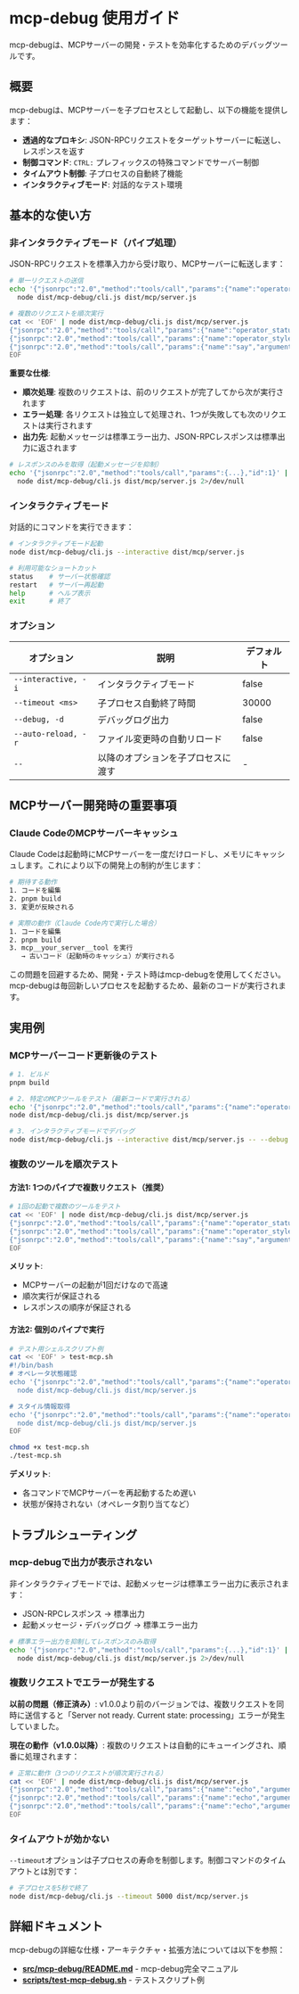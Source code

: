 # mcp-debug 使用ガイド

mcp-debugは、MCPサーバーの開発・テストを効率化するためのデバッグツールです。

## 概要

mcp-debugは、MCPサーバーを子プロセスとして起動し、以下の機能を提供します：

- **透過的なプロキシ**: JSON-RPCリクエストをターゲットサーバーに転送し、レスポンスを返す
- **制御コマンド**: `CTRL:` プレフィックスの特殊コマンドでサーバー制御
- **タイムアウト制御**: 子プロセスの自動終了機能
- **インタラクティブモード**: 対話的なテスト環境

## 基本的な使い方

### 非インタラクティブモード（パイプ処理）

JSON-RPCリクエストを標準入力から受け取り、MCPサーバーに転送します：

```bash
# 単一リクエストの送信
echo '{"jsonrpc":"2.0","method":"tools/call","params":{"name":"operator_styles","arguments":{"character":"dia"}},"id":1}' | \
  node dist/mcp-debug/cli.js dist/mcp/server.js

# 複数のリクエストを順次実行
cat << 'EOF' | node dist/mcp-debug/cli.js dist/mcp/server.js
{"jsonrpc":"2.0","method":"tools/call","params":{"name":"operator_status","arguments":{}},"id":1}
{"jsonrpc":"2.0","method":"tools/call","params":{"name":"operator_styles","arguments":{"character":"dia"}},"id":2}
{"jsonrpc":"2.0","method":"tools/call","params":{"name":"say","arguments":{"message":"テスト"}},"id":3}
EOF
```

**重要な仕様**:
- **順次処理**: 複数のリクエストは、前のリクエストが完了してから次が実行されます
- **エラー処理**: 各リクエストは独立して処理され、1つが失敗しても次のリクエストは実行されます
- **出力先**: 起動メッセージは標準エラー出力、JSON-RPCレスポンスは標準出力に返されます

```bash
# レスポンスのみを取得（起動メッセージを抑制）
echo '{"jsonrpc":"2.0","method":"tools/call","params":{...},"id":1}' | \
  node dist/mcp-debug/cli.js dist/mcp/server.js 2>/dev/null
```

### インタラクティブモード

対話的にコマンドを実行できます：

```bash
# インタラクティブモード起動
node dist/mcp-debug/cli.js --interactive dist/mcp/server.js

# 利用可能なショートカット
status    # サーバー状態確認
restart   # サーバー再起動  
help      # ヘルプ表示
exit      # 終了
```

### オプション

| オプション | 説明 | デフォルト |
|-----------|------|------------|
| `--interactive, -i` | インタラクティブモード | false |
| `--timeout <ms>` | 子プロセス自動終了時間 | 30000 |
| `--debug, -d` | デバッグログ出力 | false |
| `--auto-reload, -r` | ファイル変更時の自動リロード | false |
| `--` | 以降のオプションを子プロセスに渡す | - |

## MCPサーバー開発時の重要事項

### Claude CodeのMCPサーバーキャッシュ

Claude Codeは起動時にMCPサーバーを一度だけロードし、メモリにキャッシュします。これにより以下の開発上の制約が生じます：

```bash
# 期待する動作
1. コードを編集
2. pnpm build
3. 変更が反映される

# 実際の動作（Claude Code内で実行した場合）
1. コードを編集
2. pnpm build
3. mcp__your_server__tool を実行
   → 古いコード（起動時のキャッシュ）が実行される
```

この問題を回避するため、開発・テスト時はmcp-debugを使用してください。mcp-debugは毎回新しいプロセスを起動するため、最新のコードが実行されます。

## 実用例

### MCPサーバーコード更新後のテスト

```bash
# 1. ビルド
pnpm build

# 2. 特定のMCPツールをテスト（最新コードで実行される）
echo '{"jsonrpc":"2.0","method":"tools/call","params":{"name":"operator_styles","arguments":{"character":"dia"}},"id":1}' | \
node dist/mcp-debug/cli.js dist/mcp/server.js

# 3. インタラクティブモードでデバッグ
node dist/mcp-debug/cli.js --interactive dist/mcp/server.js -- --debug
```

### 複数のツールを順次テスト

#### 方法1: 1つのパイプで複数リクエスト（推奨）

```bash
# 1回の起動で複数のツールをテスト
cat << 'EOF' | node dist/mcp-debug/cli.js dist/mcp/server.js
{"jsonrpc":"2.0","method":"tools/call","params":{"name":"operator_status","arguments":{}},"id":1}
{"jsonrpc":"2.0","method":"tools/call","params":{"name":"operator_styles","arguments":{"character":"dia"}},"id":2}
{"jsonrpc":"2.0","method":"tools/call","params":{"name":"say","arguments":{"message":"テスト"}},"id":3}
EOF
```

**メリット**:
- MCPサーバーの起動が1回だけなので高速
- 順次実行が保証される
- レスポンスの順序が保証される

#### 方法2: 個別のパイプで実行

```bash
# テスト用シェルスクリプト例
cat << 'EOF' > test-mcp.sh
#!/bin/bash
# オペレータ状態確認
echo '{"jsonrpc":"2.0","method":"tools/call","params":{"name":"operator_status","arguments":{}},"id":1}' | \
  node dist/mcp-debug/cli.js dist/mcp/server.js

# スタイル情報取得
echo '{"jsonrpc":"2.0","method":"tools/call","params":{"name":"operator_styles","arguments":{"character":"dia"}},"id":2}' | \
  node dist/mcp-debug/cli.js dist/mcp/server.js
EOF

chmod +x test-mcp.sh
./test-mcp.sh
```

**デメリット**:
- 各コマンドでMCPサーバーを再起動するため遅い
- 状態が保持されない（オペレータ割り当てなど）

## トラブルシューティング

### mcp-debugで出力が表示されない

非インタラクティブモードでは、起動メッセージは標準エラー出力に表示されます：
- JSON-RPCレスポンス → 標準出力
- 起動メッセージ・デバッグログ → 標準エラー出力

```bash
# 標準エラー出力を抑制してレスポンスのみ取得
echo '{"jsonrpc":"2.0","method":"tools/call","params":{...},"id":1}' | \
  node dist/mcp-debug/cli.js dist/mcp/server.js 2>/dev/null
```

### 複数リクエストでエラーが発生する

**以前の問題（修正済み）**:
v1.0.0より前のバージョンでは、複数リクエストを同時に送信すると「Server not ready. Current state: processing」エラーが発生していました。

**現在の動作（v1.0.0以降）**:
複数のリクエストは自動的にキューイングされ、順番に処理されます：

```bash
# 正常に動作（3つのリクエストが順次実行される）
cat << 'EOF' | node dist/mcp-debug/cli.js dist/mcp/server.js
{"jsonrpc":"2.0","method":"tools/call","params":{"name":"echo","arguments":{"message":"request 1"}},"id":1}
{"jsonrpc":"2.0","method":"tools/call","params":{"name":"echo","arguments":{"message":"request 2"}},"id":2}
{"jsonrpc":"2.0","method":"tools/call","params":{"name":"echo","arguments":{"message":"request 3"}},"id":3}
EOF
```

### タイムアウトが効かない

`--timeout`オプションは子プロセスの寿命を制御します。制御コマンドのタイムアウトとは別です：

```bash
# 子プロセスを5秒で終了
node dist/mcp-debug/cli.js --timeout 5000 dist/mcp/server.js
```

## 詳細ドキュメント

mcp-debugの詳細な仕様・アーキテクチャ・拡張方法については以下を参照：

- **[src/mcp-debug/README.md](../src/mcp-debug/README.md)** - mcp-debug完全マニュアル
- **[scripts/test-mcp-debug.sh](../scripts/test-mcp-debug.sh)** - テストスクリプト例